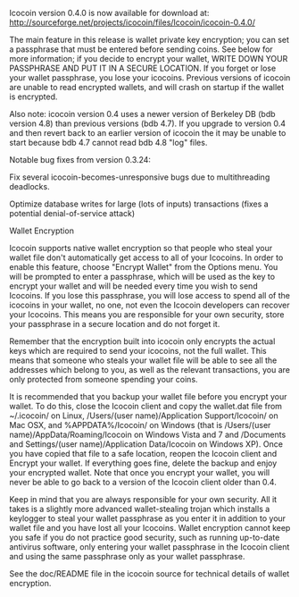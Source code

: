 Icocoin version 0.4.0 is now available for download at:
http://sourceforge.net/projects/icocoin/files/Icocoin/icocoin-0.4.0/

The main feature in this release is wallet private key encryption;
you can set a passphrase that must be entered before sending coins.
See below for more information; if you decide to encrypt your wallet,
WRITE DOWN YOUR PASSPHRASE AND PUT IT IN A SECURE LOCATION. If you
forget or lose your wallet passphrase, you lose your icocoins.
Previous versions of icocoin are unable to read encrypted wallets,
and will crash on startup if the wallet is encrypted.

Also note: icocoin version 0.4 uses a newer version of Berkeley DB
(bdb version 4.8) than previous versions (bdb 4.7). If you upgrade
to version 0.4 and then revert back to an earlier version of icocoin
the it may be unable to start because bdb 4.7 cannot read bdb 4.8
"log" files.


Notable bug fixes from version 0.3.24:

Fix several icocoin-becomes-unresponsive bugs due to multithreading
deadlocks.

Optimize database writes for large (lots of inputs) transactions
(fixes a potential denial-of-service attack)


Wallet Encryption

Icocoin supports native wallet encryption so that people who steal your
wallet file don't automatically get access to all of your Icocoins.
In order to enable this feature, choose "Encrypt Wallet" from the
Options menu.  You will be prompted to enter a passphrase, which
will be used as the key to encrypt your wallet and will be needed
every time you wish to send Icocoins.  If you lose this passphrase,
you will lose access to spend all of the icocoins in your wallet,
no one, not even the Icocoin developers can recover your Icocoins.
This means you are responsible for your own security, store your
passphrase in a secure location and do not forget it.

Remember that the encryption built into icocoin only encrypts the
actual keys which are required to send your icocoins, not the full
wallet.  This means that someone who steals your wallet file will
be able to see all the addresses which belong to you, as well as the
relevant transactions, you are only protected from someone spending
your coins.

It is recommended that you backup your wallet file before you
encrypt your wallet.  To do this, close the Icocoin client and
copy the wallet.dat file from ~/.icocoin/ on Linux, /Users/(user
name)/Application Support/Icocoin/ on Mac OSX, and %APPDATA%/Icocoin/
on Windows (that is /Users/(user name)/AppData/Roaming/Icocoin on
Windows Vista and 7 and /Documents and Settings/(user name)/Application
Data/Icocoin on Windows XP).  Once you have copied that file to a
safe location, reopen the Icocoin client and Encrypt your wallet.
If everything goes fine, delete the backup and enjoy your encrypted
wallet.  Note that once you encrypt your wallet, you will never be
able to go back to a version of the Icocoin client older than 0.4.

Keep in mind that you are always responsible for your own security.
All it takes is a slightly more advanced wallet-stealing trojan which
installs a keylogger to steal your wallet passphrase as you enter it
in addition to your wallet file and you have lost all your Icocoins.
Wallet encryption cannot keep you safe if you do not practice
good security, such as running up-to-date antivirus software, only
entering your wallet passphrase in the Icocoin client and using the
same passphrase only as your wallet passphrase.

See the doc/README file in the icocoin source for technical details
of wallet encryption.
